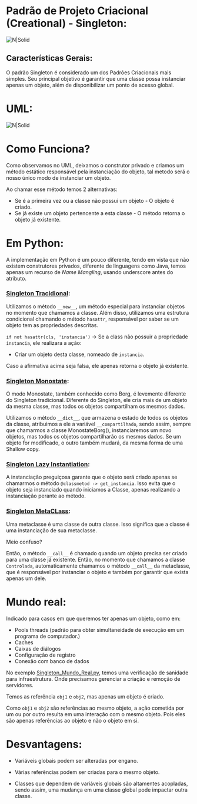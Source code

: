 # Padrão de Projeto Criacional (Creational) - Singleton:

![N|Solid](https://i.imgur.com/TIb0XaS.jpg)
## Características Gerais: 
O padrão Singleton é considerado um dos Padrões  Criacionais mais simples. Seu principal objetivo é garantir que uma classe possa instanciar apenas um objeto, além de disponibilizar um ponto de acesso global.

# UML:

![N|Solid](https://www.patrickschadler.com/wp-content/uploads/2019/08/2000px-Singleton_UML_class_diagram-e1565094559716.png)

# Como Funciona?

Como observamos no UML, deixamos o construtor privado e criamos um método estático responsável pela instanciação do objeto, tal metodo será o nosso único modo de instanciar um objeto.

Ao chamar esse método temos 2 alternativas:
- Se é a primeira vez ou a classe não possui um objeto - O objeto é criado.
- Se já existe um objeto pertencente a esta classe - O método retorna o objeto já existente.

# Em Python:

A implementação em Python é um pouco diferente, tendo em vista que não existem construtores privados, diferente de linguagens como Java, temos apenas um recurso de *Name Mangling*, usando underscore antes do atributo.

### [Singleton Tracidional](https://github.com/drbuche/python-design-patterns/blob/master/Creational/Singleton/01_Singleton_Tradicional.py):
Utilizamos o método `__new__`, um método especial para instanciar objetos no momento que chamamos a classe. Além disso, utilizamos uma estrutura condicional chamando o método `hasattr`, responsável por saber se um objeto tem as propriedades descritas. 

`if not hasattr(cls, 'instancia')` -> Se a class não possuir a propriedade `instancia`, ele realizara a ação:
- Criar um objeto desta classe, nomeado de `instancia`.

Caso a afirmativa acima seja falsa, ele apenas retorna o objeto já existente.

### [Singleton Monostate](https://github.com/drbuche/python-design-patterns/blob/master/Creational/Singleton/02_Monostate_Borg.py):
O modo Monostate, também conhecido como Borg, é levemente diferente do Singleton tradicional. Diferente do Singleton, ele cria mais de um objeto da mesma classe, mas todos os objetos compartilham os mesmos dados.

Utilizamos o método `__dict__`, que armazena o estado de todos os objetos da classe, atribuimos a ele a variável `__compartilhado`, sendo assim, sempre que chamarmos a classe MonostateBorg(), instanciaremos um novo objetos, mas todos os objetos compartilharão os mesmos dados. Se um objeto for modificado, o outro também mudará, da mesma forma de uma Shallow copy.

### [Singleton Lazy Instantiation](https://github.com/drbuche/python-design-patterns/blob/master/Creational/Singleton/03_Singleton_Lazy_Instantiation.py):
A instanciação preguiçosa garante que o objeto será criado apenas se chamarmos o método `@classmetod -> get_instancia`. Isso evita que o objeto seja instanciado quando iniciamos a Classe, apenas realizando a instanciação perante ao método.

### [Singleton MetaCLass](https://github.com/drbuche/python-design-patterns/blob/master/Creational/Singleton/04_Singleton_MetacLass.py):

Uma metaclasse é uma classe de outra classe. Isso significa que a classe é uma instanciação de sua metaclasse.

Meio confuso?

Então, o método `__call__` é chamado quando um objeto precisa ser criado para uma classe já existente. Então, no momento que chamamos a classe `Controlada`, automaticamente chamamos o método `__call__` da metaclasse, que é responsável por instanciar o objeto e também por garantir que exista apenas um dele.

# Mundo real:

Indicado para casos em que queremos ter apenas um objeto, como em:

- Pools threads (padrão para obter simultaneidade de execução em um programa de computador.)
- Caches
- Caixas de diálogos
- Configuração de registro
- Conexão com banco de dados

No exemplo [Singleton_Mundo_Real.py](https://github.com/drbuche/python-design-patterns/blob/master/Creational/Singleton/Singleton_Mundo_Real.py), temos uma verificação de sanidade para infraestrutura. Onde precisamos gerenciar a criação e remoção de servidores.
 
Temos as referência `obj1` e `obj2`, mas apenas um objeto é criado.

Como `obj1` e `obj2` são referências ao mesmo objeto, a ação cometida por um ou por outro resulta em uma interação com o mesmo objeto. Pois eles são apenas referências ao objeto e não o objeto em si.

# Desvantagens:

- Variáveis globais podem ser alteradas por engano.

- Várias referências podem ser criadas para o mesmo objeto.

- Classes que dependem de variáveis globais são altamentes acopladas, sendo assim, uma mudança em uma classe global pode impactar outra classe.
